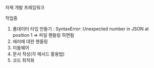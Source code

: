 자체 개발 프레임워크

작업중
1. 폼데이터 타입 만들기 : SyntaxError: Unexpected number in JSON at position 1
=> 파일 핸들링 하면됨
2. 에러에 대한 핸들링
4. 미들웨어
5. 문서 작성(각 메서드 활용법)
6. 코드 최적화
